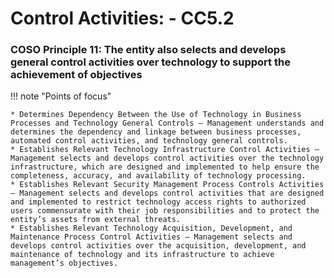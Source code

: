#  Control Activities: - CC5.2

### COSO Principle 11: The entity also selects and develops general control activities over technology to support the achievement of objectives

!!! note "Points of focus"

    * Determines Dependency Between the Use of Technology in Business Processes and Technology General Controls — Management understands and determines the dependency and linkage between business processes, automated control activities, and technology general controls.
    * Establishes Relevant Technology Infrastructure Control Activities — Management selects and develops control activities over the technology infrastructure, which are designed and implemented to help ensure the completeness, accuracy, and availability of technology processing.
    * Establishes Relevant Security Management Process Controls Activities — Management selects and develops control activities that are designed and implemented to restrict technology access rights to authorized users commensurate with their job responsibilities and to protect the entity’s assets from external threats.
    * Establishes Relevant Technology Acquisition, Development, and Maintenance Process Control Activities — Management selects and develops control activities over the acquisition, development, and maintenance of technology and its infrastructure to achieve management’s objectives.
